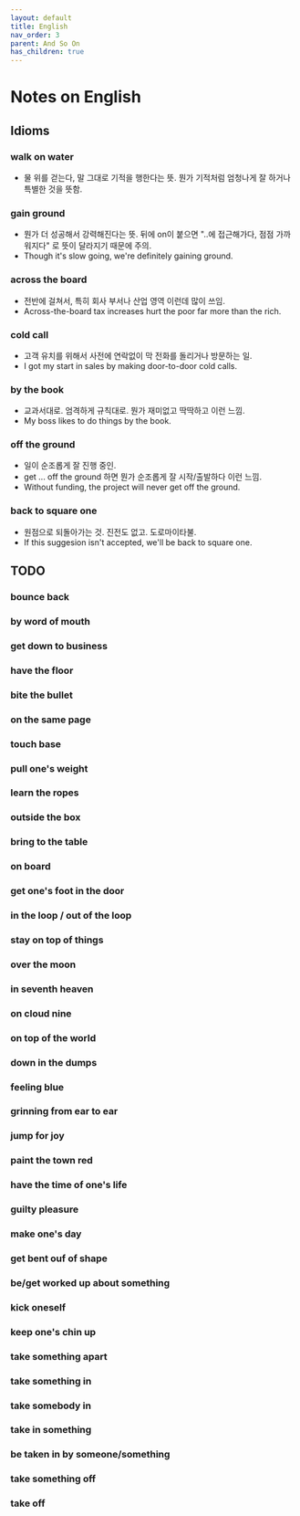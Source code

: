```yaml
---
layout: default
title: English
nav_order: 3
parent: And So On
has_children: true
---
```


# Notes on English

## Idioms
### walk on water
 - 물 위를 걷는다, 말 그대로 기적을 행한다는 뜻. 뭔가 기적처럼
   엄청나게 잘 하거나 특별한 것을 뜻함.

### gain ground
 - 뭔가 더 성공해서 강력해진다는 뜻. 뒤에 on이 붙으면 "..에
   접근해가다, 점점 가까워지다" 로 뜻이 달라지기 때문에 주의.
 - Though it's slow going, we're definitely gaining ground.

### across the board
 - 전반에 걸쳐서, 특히 회사 부서나 산업 영역 이런데 많이 쓰임.
 - Across-the-board tax increases hurt the poor far more than the
   rich.

### cold call
 - 고객 유치를 위해서 사전에 연락없이 막 전화를 돌리거나 방문하는 일.
 - I got my start in sales by making door-to-door cold calls.

### by the book
 - 교과서대로. 엄격하게 규칙대로. 뭔가 재미없고 딱딱하고 이런 느낌.
 - My boss likes to do things by the book.

### off the ground
 - 일이 순조롭게 잘 진행 중인.
 - get ... off the ground 하면 뭔가 순조롭게 잘 시작/출발하다 이런
   느낌.
 - Without funding, the project will never get off the ground.

### back to square one
 - 원점으로 되돌아가는 것. 진전도 없고. 도로마이타불.
 - If this suggesion isn't accepted, we'll be back to square one.

## TODO
### bounce back
### by word of mouth
### get down to business
### have the floor
### bite the bullet
### on the same page
### touch base
### pull one's weight
### learn the ropes
### outside the box
### bring to the table
### on board
### get one's foot in the door
### in the loop / out of the loop
### stay on top of things
### over the moon
### in seventh heaven
### on cloud nine
### on top of the world
### down in the dumps
### feeling blue
### grinning from ear to ear
### jump for joy
### paint the town red
### have the time of one's life
### guilty pleasure
### make one's day
### get bent ouf of shape
### be/get worked up about something
### kick oneself
### keep one's chin up
### take something apart
### take something in
### take somebody in
### take in something
### be taken in by someone/something
### take something off
### take off
